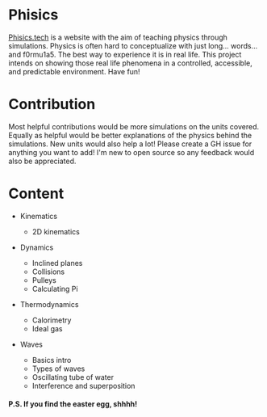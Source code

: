 # Phisics

[Phisics.tech](https://phisics.tech) is a website with the aim of teaching physics through simulations. Physics is often hard to conceptualize with just long... words... and f0rmu1a5. The best way to experience it is in real life. This project intends on showing those real life phenomena in a controlled, accessible, and predictable environment. Have fun!

# Contribution
Most helpful contributions would be more simulations on the units covered. Equally as helpful would be better explanations of the physics behind the simulations. New units would also help a lot! Please create a GH issue for anything you want to add! I'm new to open source so any feedback would also be appreciated.

# Content

* Kinematics
  * 2D kinematics

* Dynamics
  * Inclined planes
  * Collisions
  * Pulleys
  * Calculating Pi

* Thermodynamics
  * Calorimetry
  * Ideal gas

* Waves
  * Basics intro
  * Types of waves
  * Oscillating tube of water
  * Interference and superposition


#### P.S. If you find the easter egg, shhhh!
